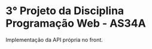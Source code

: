 # 3° Projeto da Disciplina Programação Web - AS34A
Implementação da API própria no front.

<!-- ## Proposta
 - Realização do login da aplicação com a api [regres.in](https://reqres.in/);
 - Cada usuario depois de logado no sistema web deve ser capaz de realizar consultas a dados disponíveis na API JSON aberta [selecionada](https://programming-quotes-api.herokuapp.com/index.html). -->
